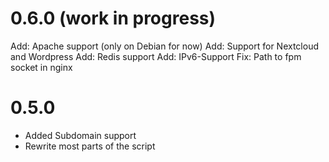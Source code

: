 0.6.0 (work in progress)
=====
Add: Apache support (only on Debian for now)
Add: Support for Nextcloud and Wordpress
Add: Redis support
Add: IPv6-Support
Fix: Path to fpm socket in nginx


0.5.0
=====
+ Added Subdomain support
+ Rewrite most parts of the script

